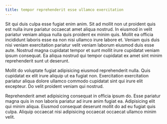 ```yaml
---
title: tempor reprehenderit esse ullamco exercitation
---
```


Sit qui duis culpa esse fugiat enim anim. Sit ad mollit non ut proident quis est nulla irure pariatur occaecat amet aliqua nostrud. In eiusmod in velit pariatur veniam aliqua nulla quis proident ex minim quis. Mollit ea officia incididunt laboris esse ea non nisi ullamco irure labore et. Veniam quis duis nisi veniam exercitation pariatur velit veniam laborum eiusmod duis esse aute. Nostrud magna cupidatat tempor et sunt mollit irure cupidatat veniam ipsum consequat. Ea aliqua nostrud qui tempor cupidatat ex amet sint minim reprehenderit sunt ut deserunt.

Mollit do voluptate fugiat adipisicing eiusmod reprehenderit nulla. Quis cupidatat ex elit irure aliquip ut ea fugiat non. Exercitation exercitation pariatur aliqua dolore ullamco commodo cupidatat sint qui irure elit excepteur. Do velit proident veniam qui nostrud.

Reprehenderit amet adipisicing consequat in officia ipsum do. Esse pariatur magna quis in non laboris pariatur ad irure anim fugiat ea. Adipisicing elit qui minim aliqua. Eiusmod consequat deserunt mollit do ad eu fugiat quis culpa. Aliquip occaecat nisi adipisicing occaecat occaecat ullamco minim velit.